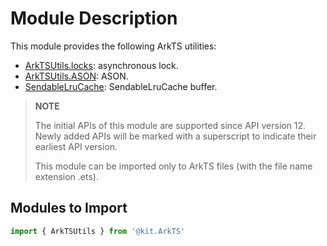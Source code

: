 # Module Description
<!--Kit: ArkTS-->
<!--Subsystem: CommonLibrary-->
<!--Owner: @lijiamin2025-->
<!--Designer: @weng-changcheng-->
<!--Tester: @kirl75; @zsw_zhushiwei-->
<!--Adviser: @ge-yafang-->

This module provides the following ArkTS utilities:

- [ArkTSUtils.locks](arkts-apis-arkts-utils-locks.md): asynchronous lock.
- [ArkTSUtils.ASON](arkts-apis-arkts-utils-ASON.md): ASON.
- [SendableLruCache](arkts-apis-arkts-utils-SendableLruCache.md): SendableLruCache buffer.


>
> **NOTE**
>
> The initial APIs of this module are supported since API version 12. Newly added APIs will be marked with a superscript to indicate their earliest API version.
>
> This module can be imported only to ArkTS files (with the file name extension .ets).

## Modules to Import

```ts
import { ArkTSUtils } from '@kit.ArkTS'
```
